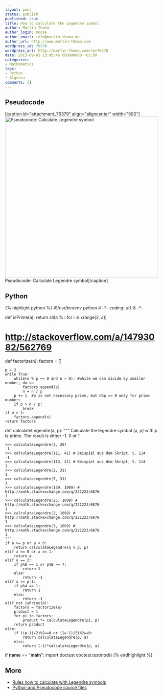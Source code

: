 ```yaml
---
layout: post
status: publish
published: true
title: How to calculate the Legendre symbol
author: Martin Thoma
author_login: moose
author_email: info@martin-thoma.de
author_url: http://www.martin-thoma.com
wordpress_id: 76378
wordpress_url: http://martin-thoma.com/?p=76378
date: 2013-09-01 13:05:46.000000000 +02:00
categories:
- Mathematics
tags:
- Python
- Algebra
comments: []
---
```

<h2>Pseudocode</h2>
[caption id="attachment_76379" align="aligncenter" width="500"]<a href="http://martin-thoma.com/wp-content/uploads/2013/09/Calculate-Legendre.png"><img src="http://martin-thoma.com/wp-content/uploads/2013/09/Calculate-Legendre.png" alt="Pseudocode: Calculate Legendre symbol" width="500" height="528" class="size-full wp-image-76379" /></a> Pseudocode: Calculate Legendre symbol[/caption]

<h2>Python</h2>
{% highlight python %}
#!/usr/bin/env python
# -*- coding: utf-8 -*-

def isPrime(a):
    return all(a % i for i in xrange(2, a))

# http://stackoverflow.com/a/14793082/562769
def factorize(n):
    factors = []

    p = 2
    while True:
        while(n % p == 0 and n > 0): #while we can divide by smaller number, do so
            factors.append(p)
            n = n / p
        p += 1  #p is not necessary prime, but n%p == 0 only for prime numbers
        if p > n / p:
            break
    if n > 1:
        factors.append(n)
    return factors

def calculateLegendre(a, p):
	"""
	Calculate the legendre symbol (a, p) with p is prime.
	The result is either -1, 0 or 1

	>>> calculateLegendre(3, 29)
	-1
	>>> calculateLegendre(111, 41) # Beispiel aus dem Skript, S. 114
	-1
	>>> calculateLegendre(113, 41) # Beispiel aus dem Skript, S. 114
	1
	>>> calculateLegendre(2, 31)
	1
	>>> calculateLegendre(5, 31)
	1
	>>> calculateLegendre(150, 1009) # http://math.stackexchange.com/q/221223/6876
	1
	>>> calculateLegendre(25, 1009) # http://math.stackexchange.com/q/221223/6876
	1
	>>> calculateLegendre(2, 1009) # http://math.stackexchange.com/q/221223/6876
	1
	>>> calculateLegendre(3, 1009) # http://math.stackexchange.com/q/221223/6876
	1
	"""
	if a >= p or a < 0:
		return calculateLegendre(a % p, p)
	elif a == 0 or a == 1:
		return a
	elif a == 2:
		if p%8 == 1 or p%8 == 7:
			return 1
		else:
			return -1
	elif a == p-1:
		if p%4 == 1:
			return 1
		else:
			return -1
	elif not isPrime(a):
		factors = factorize(a)
		product = 1
		for pi in factors:
			product *= calculateLegendre(pi, p)
		return product
	else:
		if ((p-1)/2)%2==0 or ((a-1)/2)%2==0:
			return calculateLegendre(p, a)
		else:
			return (-1)*calculateLegendre(p, a)

if __name__ == "__main__":
	import doctest
	doctest.testmod()
{% endhighlight %}

<h2>More</h2>
<ul>
  <li><a href="https://github.com/MartinThoma/LaTeX-examples/tree/master/documents/eaz">Rules how to calculate with Legendre symbols</a></li>
  <li><a href="https://github.com/MartinThoma/LaTeX-examples/tree/master/source-code/Pseudocode/Calculate-Legendre">Python and Pseudocode source files</a></li>
</ul>
